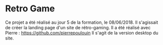 # Retro Game

Ce projet a été réalisé au jour 5 de la formation, le 08/06/2018. Il s'agissait de créer la landing page d'un site de rétro-gaming. Il a été réalisé avec Pierre : https://github.com/pierrepoulouin
Il s'agit de la version desktop du site.
